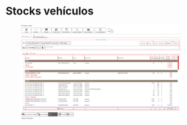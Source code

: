 # Stocks vehículos

<figure><img src="../../../.gitbook/assets/imagen (17).png" alt=""><figcaption></figcaption></figure>
